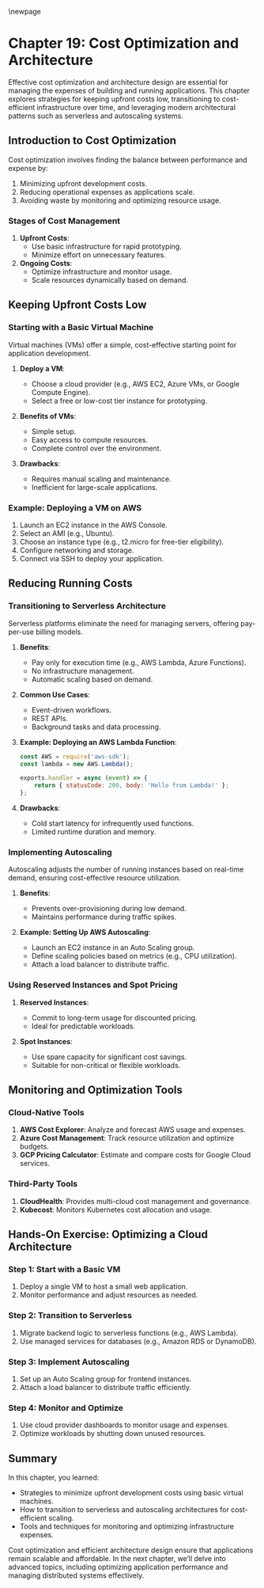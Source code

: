 \newpage
# Chapter 19: Cost Optimization and Architecture

Effective cost optimization and architecture design are essential for managing the expenses of building and running applications. This chapter explores strategies for keeping upfront costs low, transitioning to cost-efficient infrastructure over time, and leveraging modern architectural patterns such as serverless and autoscaling systems.

## Introduction to Cost Optimization

Cost optimization involves finding the balance between performance and expense by:
1. Minimizing upfront development costs.
2. Reducing operational expenses as applications scale.
3. Avoiding waste by monitoring and optimizing resource usage.

### Stages of Cost Management
1. **Upfront Costs**:
   - Use basic infrastructure for rapid prototyping.
   - Minimize effort on unnecessary features.
2. **Ongoing Costs**:
   - Optimize infrastructure and monitor usage.
   - Scale resources dynamically based on demand.

## Keeping Upfront Costs Low

### Starting with a Basic Virtual Machine
Virtual machines (VMs) offer a simple, cost-effective starting point for application development.

1. **Deploy a VM**:
   - Choose a cloud provider (e.g., AWS EC2, Azure VMs, or Google Compute Engine).
   - Select a free or low-cost tier instance for prototyping.

2. **Benefits of VMs**:
   - Simple setup.
   - Easy access to compute resources.
   - Complete control over the environment.

3. **Drawbacks**:
   - Requires manual scaling and maintenance.
   - Inefficient for large-scale applications.

### Example: Deploying a VM on AWS
1. Launch an EC2 instance in the AWS Console.
2. Select an AMI (e.g., Ubuntu).
3. Choose an instance type (e.g., t2.micro for free-tier eligibility).
4. Configure networking and storage.
5. Connect via SSH to deploy your application.

## Reducing Running Costs

### Transitioning to Serverless Architecture
Serverless platforms eliminate the need for managing servers, offering pay-per-use billing models.

1. **Benefits**:
   - Pay only for execution time (e.g., AWS Lambda, Azure Functions).
   - No infrastructure management.
   - Automatic scaling based on demand.

2. **Common Use Cases**:
   - Event-driven workflows.
   - REST APIs.
   - Background tasks and data processing.

3. **Example: Deploying an AWS Lambda Function**:
   ```javascript
   const AWS = require('aws-sdk');
   const lambda = new AWS.Lambda();

   exports.handler = async (event) => {
       return { statusCode: 200, body: 'Hello from Lambda!' };
   };
   ```

4. **Drawbacks**:
   - Cold start latency for infrequently used functions.
   - Limited runtime duration and memory.

### Implementing Autoscaling
Autoscaling adjusts the number of running instances based on real-time demand, ensuring cost-effective resource utilization.

1. **Benefits**:
   - Prevents over-provisioning during low demand.
   - Maintains performance during traffic spikes.

2. **Example: Setting Up AWS Autoscaling**:
   - Launch an EC2 instance in an Auto Scaling group.
   - Define scaling policies based on metrics (e.g., CPU utilization).
   - Attach a load balancer to distribute traffic.

### Using Reserved Instances and Spot Pricing
1. **Reserved Instances**:
   - Commit to long-term usage for discounted pricing.
   - Ideal for predictable workloads.

2. **Spot Instances**:
   - Use spare capacity for significant cost savings.
   - Suitable for non-critical or flexible workloads.

## Monitoring and Optimization Tools

### Cloud-Native Tools
1. **AWS Cost Explorer**: Analyze and forecast AWS usage and expenses.
2. **Azure Cost Management**: Track resource utilization and optimize budgets.
3. **GCP Pricing Calculator**: Estimate and compare costs for Google Cloud services.

### Third-Party Tools
1. **CloudHealth**: Provides multi-cloud cost management and governance.
2. **Kubecost**: Monitors Kubernetes cost allocation and usage.

## Hands-On Exercise: Optimizing a Cloud Architecture

### Step 1: Start with a Basic VM
1. Deploy a single VM to host a small web application.
2. Monitor performance and adjust resources as needed.

### Step 2: Transition to Serverless
1. Migrate backend logic to serverless functions (e.g., AWS Lambda).
2. Use managed services for databases (e.g., Amazon RDS or DynamoDB).

### Step 3: Implement Autoscaling
1. Set up an Auto Scaling group for frontend instances.
2. Attach a load balancer to distribute traffic efficiently.

### Step 4: Monitor and Optimize
1. Use cloud provider dashboards to monitor usage and expenses.
2. Optimize workloads by shutting down unused resources.

## Summary

In this chapter, you learned:
- Strategies to minimize upfront development costs using basic virtual machines.
- How to transition to serverless and autoscaling architectures for cost-efficient scaling.
- Tools and techniques for monitoring and optimizing infrastructure expenses.

Cost optimization and efficient architecture design ensure that applications remain scalable and affordable. In the next chapter, we’ll delve into advanced topics, including optimizing application performance and managing distributed systems effectively.

